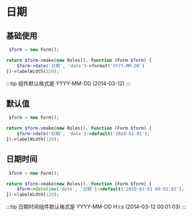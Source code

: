 # 日期

## 基础使用

```php
 $form = new Form();

return $form->make(new Roles(), function (Form $form) {
    $form->date('日期', 'date')->format('YYYY-MM-DD')
})->labelWidth(120);
```

:::tip
组件默认格式是 YYYY-MM-DD (2014-03-12)
:::

## 默认值

```php
 $form = new Form();

return $form->make(new Roles(), function (Form $form) {
    $form->date('日期', 'date')->default('2020-01-01');
})->labelWidth(120);
```

## 日期时间

```php
 $form = new Form();

return $form->make(new Roles(), function (Form $form) {
    $form->datetime('date', '日期')->default('2020-01-01 00:01:03');
})->labelWidth(120);
```

:::tip
日期时间组件默认格式是 YYYY-MM-DD H:i:s (2014-03-12 00:01:03)
:::
